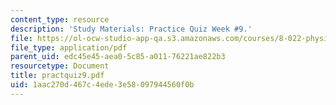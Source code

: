 ```yaml
---
content_type: resource
description: 'Study Materials: Practice Quiz Week #9.'
file: https://ol-ocw-studio-app-qa.s3.amazonaws.com/courses/8-022-physics-ii-electricity-and-magnetism-fall-2002/1aac270d467c4ede3e58097944560f0b_practquiz9.pdf
file_type: application/pdf
parent_uid: edc45e45-aea0-5c85-a011-76221ae822b3
resourcetype: Document
title: practquiz9.pdf
uid: 1aac270d-467c-4ede-3e58-097944560f0b
---
```

